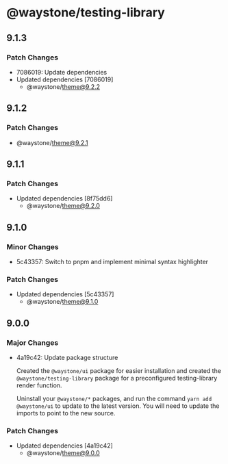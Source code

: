 # @waystone/testing-library

## 9.1.3

### Patch Changes

- 7086019: Update dependencies
- Updated dependencies [7086019]
  - @waystone/theme@9.2.2

## 9.1.2

### Patch Changes

- @waystone/theme@9.2.1

## 9.1.1

### Patch Changes

- Updated dependencies [8f75dd6]
  - @waystone/theme@9.2.0

## 9.1.0

### Minor Changes

- 5c43357: Switch to pnpm and implement minimal syntax highlighter

### Patch Changes

- Updated dependencies [5c43357]
  - @waystone/theme@9.1.0

## 9.0.0

### Major Changes

- 4a19c42: Update package structure

  Created the `@waystone/ui` package for easier installation and created the `@waystone/testing-library`
  package for a preconfigured testing-library render function.

  Uninstall your `@waystone/*` packages, and run the command `yarn add @waystone/ui`
  to update to the latest version. You will need to update the imports to point
  to the new source.

### Patch Changes

- Updated dependencies [4a19c42]
  - @waystone/theme@9.0.0
